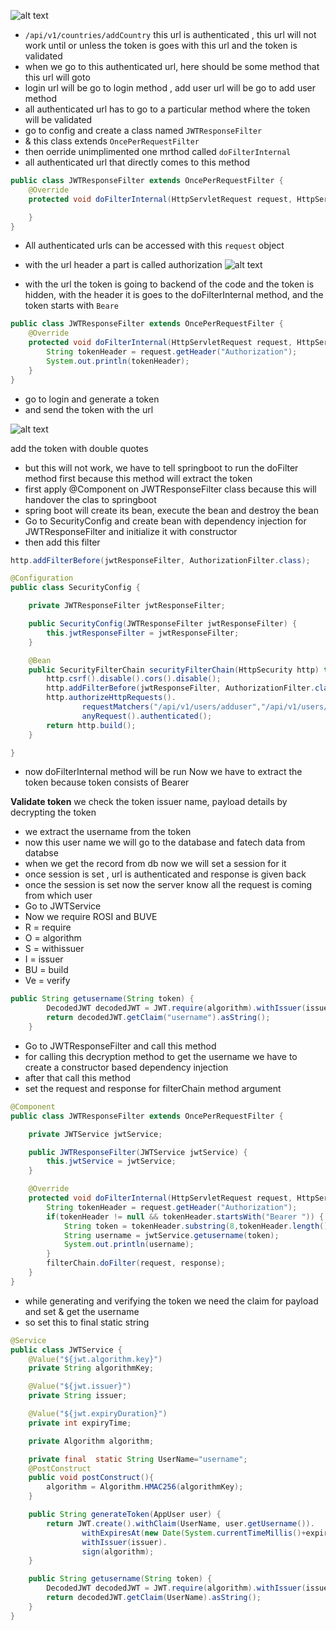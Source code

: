 ![alt text](https://i.ibb.co/hXVsqb0/image.png)

* `/api/v1/countries/addCountry` this url is authenticated , this url will not work until or unless the token is goes with this url and the token is validated
* when we go to this authenticated url, here should be some method that this url will goto
* login url will be go to login method , add user url will be go to add user method 
* all authenticated url has to go to a particular method where the token will be validated
* go to config and create a class named `JWTResponseFilter`
* & this class extends `OncePerRequestFilter`
* then oerride unimplimented one mrthod called `doFilterInternal`
* all authenticated url that directly comes to this method
```java
public class JWTResponseFilter extends OncePerRequestFilter {
    @Override
    protected void doFilterInternal(HttpServletRequest request, HttpServletResponse response, FilterChain filterChain) throws ServletException, IOException {

    }
}
```
* All authenticated urls can be accessed with this `request` object

* with the url header a part is called authorization 
![alt text](https://i.ibb.co/w4s6VK3/image.png)

* with the url the token is going to backend of the code and the token is hidden, with the header it is goes to the doFilterInternal method, and the token starts with `Beare `
```java
public class JWTResponseFilter extends OncePerRequestFilter {
    @Override
    protected void doFilterInternal(HttpServletRequest request, HttpServletResponse response, FilterChain filterChain) throws ServletException, IOException {
        String tokenHeader = request.getHeader("Authorization");
        System.out.println(tokenHeader);
    }
}
```
* go to login and generate a token
* and send the token with the url

![alt text](https://i.ibb.co/0yPXB86/image.png)

add the token with double quotes

* but this will not work, we have to tell springboot to run the doFilter method first because this method will extract the token
* first apply @Component on JWTResponseFilter class because this will handover the clas to springboot
* spring boot will create its bean, execute the bean and destroy the bean
* Go to SecurityConfig and create bean with dependency injection for JWTResponseFilter and initialize it with constructor
* then add this filter
```java
http.addFilterBefore(jwtResponseFilter, AuthorizationFilter.class);
```
```java
@Configuration
public class SecurityConfig {

    private JWTResponseFilter jwtResponseFilter;

    public SecurityConfig(JWTResponseFilter jwtResponseFilter) {
        this.jwtResponseFilter = jwtResponseFilter;
    }

    @Bean
    public SecurityFilterChain securityFilterChain(HttpSecurity http) throws Exception {
        http.csrf().disable().cors().disable();
        http.addFilterBefore(jwtResponseFilter, AuthorizationFilter.class);
        http.authorizeHttpRequests().
                requestMatchers("/api/v1/users/adduser","/api/v1/users/login").permitAll().
                anyRequest().authenticated();
        return http.build();
    }

}

```

* now doFilterInternal method will be run
Now we have to extract the token because token consists of Bearer

**Validate token**
we check the token issuer name, payload details by decrypting the token
* we extract the username from the token
* now this user name we will go to the database and  fatech data from databse
* when we get the record from db now we will set a session for it
*  once session is set , url is authenticated and response is given back
* once the session is set now the server know all the request is coming from which user
* Go to JWTService
* Now we require ROSI and BUVE
* R = require
* O = algorithm
* S = withissuer
* I = issuer
* BU = build
* Ve = verify

```java
public String getusername(String token) {
        DecodedJWT decodedJWT = JWT.require(algorithm).withIssuer(issuer).build().verify(token);
        return decodedJWT.getClaim("username").asString();
    }
```
* Go to JWTResponseFilter and call this method
* for calling this decryption method to get the username we have to create a constructor based dependency injection
* after that call this method
* set the request and response for filterChain method argument 
```java
@Component
public class JWTResponseFilter extends OncePerRequestFilter {

    private JWTService jwtService;

    public JWTResponseFilter(JWTService jwtService) {
        this.jwtService = jwtService;
    }

    @Override
    protected void doFilterInternal(HttpServletRequest request, HttpServletResponse response, FilterChain filterChain) throws ServletException, IOException {
        String tokenHeader = request.getHeader("Authorization");
        if(tokenHeader != null && tokenHeader.startsWith("Bearer ")) {
            String token = tokenHeader.substring(8,tokenHeader.length() - 1);
            String username = jwtService.getusername(token);
            System.out.println(username);
        }
        filterChain.doFilter(request, response);
    }
}
```

* while generating and verifying the token we need the claim for payload and set & get the username
* so set this to final static string
```java
@Service
public class JWTService {
    @Value("${jwt.algorithm.key}")
    private String algorithmKey;

    @Value("${jwt.issuer}")
    private String issuer;

    @Value("${jwt.expiryDuration}")
    private int expiryTime;

    private Algorithm algorithm;

    private final  static String UserName="username";
    @PostConstruct
    public void postConstruct(){
        algorithm = Algorithm.HMAC256(algorithmKey);
    }

    public String generateToken(AppUser user) {
        return JWT.create().withClaim(UserName, user.getUsername()).
                withExpiresAt(new Date(System.currentTimeMillis()+expiryTime)).
                withIssuer(issuer).
                sign(algorithm);
    }

    public String getusername(String token) {
        DecodedJWT decodedJWT = JWT.require(algorithm).withIssuer(issuer).build().verify(token);
        return decodedJWT.getClaim(UserName).asString();
    }
}

```
